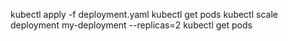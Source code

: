 kubectl apply -f deployment.yaml
kubectl get pods
kubectl scale deployment my-deployment --replicas=2
kubectl get pods
